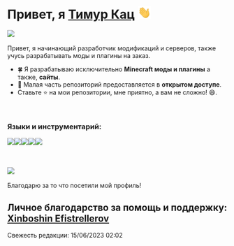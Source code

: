 <h1>Привет, я <a  href="https://github.com/krutoytimati/">Тимур Кац</a> <img  src="https://raw.githubusercontent.com/ABSphreak/ABSphreak/master/gifs/Hi.gif" width="30px"></h1>

<img src="https://komarev.com/ghpvc/?username=krutoytimati&style=plastic" />

Привет, я начинающий разработчик модификаций и серверов, также учусь разрабатывать моды и плагины на заказ.<br>


- 🍀 Я разрабатываю исключительно **Minecraft моды и плагины** а также, **сайты**.
- 📂 Малая часть репозиторий предоставляется в **открытом доступе**.
- Ставьте ⭐ на мои репозитории, мне приятно, а вам не сложно! 😄.

<br>

<h3 align="left">Языки и инструментарий:</h3>
<p align="left"> <img src="https://img.icons8.com/color/48/4a90e2/python--v1.png"/><img src="https://img.icons8.com/color/48/4a90e2/java-coffee-cup-logo--v1.png"/><img src="https://img.icons8.com/color/48/4a90e2/visual-studio-code-2019.png"/><img src="https://img.icons8.com/color/48/4a90e2/git.png"/><img src="https://img.icons8.com/fluent/48/4a90e2/github.png"/> </p>

<br>
<br>
<img src = "https://github-readme-stats.vercel.app/api?username=krutoytimati&show_icons=true&theme=transparent" width = 500>

Благодарю за то что посетили мой профиль!

Личное благодарство за помощь и поддержку: [Xinboshin Efistrellerov](https://github.com/xinboshin)
---

Свежесть редакции: 15/06/2023 02:02
